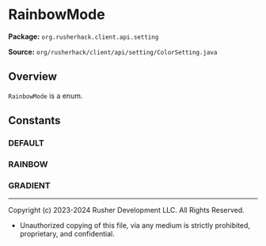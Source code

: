# RainbowMode

**Package:** `org.rusherhack.client.api.setting`

**Source:** `org/rusherhack/client/api/setting/ColorSetting.java`

## Overview

`RainbowMode` is a enum.

## Constants

### DEFAULT

### RAINBOW

### GRADIENT

---

Copyright (c) 2023-2024 Rusher Development LLC. All Rights Reserved.
* Unauthorized copying of this file, via any medium is strictly prohibited, proprietary, and confidential.
